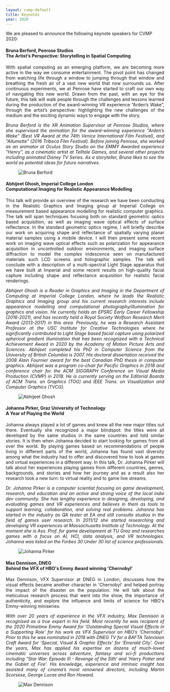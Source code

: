 ```yaml
---
layout: cvmp-default
title: Keynotes
year: 2020
---
```


We are pleased to announce the following keynote speakers for CVMP 2020:


<a name="BB" />
<div class="row">
<div class="col-xs-12 col-sm-7 col-md-8 col-lg-9" markdown="1" style="text-align: justify">

#### Bruna Berford, Penrose Studios<br>The Artist’s Perspective: Storytelling in Spatial Computing

With spatial computing as an emerging platform, we are becoming more active in the way we consume entertainment. The pivot point has changed from watching life through a window to jumping through that window and breathing the fresh air of a vast new world that now surrounds us. After continuous experiments, we at Penrose have started to craft our own way of navigating this new world. Drawn from the past, with an eye for the future, this talk will walk people through the challenges and lessons learned during the production of the award-winning VR experience “Arden’s Wake”, through the artist’s perspective: highlighting the new challenges of the medium and the exciting dynamic ways to engage with the story.


*Bruna Berford is the XR Animation Supervisor at Penrose Studios, where she supervised the animation for the award-winning experience "Arden’s Wake" (Best VR Award at the 74th Venice International Film Festival), and “Allumette" (2016 Tribeca Film Festival). Before joining Penrose, she worked as an animator at Oculus Story Studio on the EMMY Awarded experience "Henry", as a cinematic artist at Telltale Games, and several other projects including animated Disney TV Series. As a storyteller, Bruna likes to see the world as potential ideas for future narratives.*

</div>

<figure class="col-xs-6 col-sm-5 col-md-4 col-lg-3">
  <img src="{{site.url}}/img/2020/keynotes/bruna-berford .jpg" class="img-responsive img-thumbnail" alt="Bruna Berford " title="Bruna Berford">
</figure>

</div>


<a name="AG" />
<div class="row">
<div class="col-xs-12 col-sm-7 col-md-8 col-lg-9" markdown="1" style="text-align: justify">

#### Abhijeet Ghosh, Imperial College London<br>Computational Imaging for Realistic Appearance Modelling

This talk will provide an overview of the research we have been conducting in the Realistic Graphics and Imaging group at Imperial College on measurement based appearance modelling for realistic computer graphics. The talk will span techniques focusing both on standard geometric optics based acquisition, as well as imaging wave optical effects of surface reflectance. In the standard geometric optics regime, I will briefly describe our work on acquiring shape and reflectance of spatially varying planar material samples using a mobile device. I will then present some recent work on imaging wave optical effects such as polarization for appearance acquisition in uncontrolled outdoor environments, and imaging surface diffraction to model the complex iridescence seen on manufactured materials such LCD screens and holographic samples. The talk will conclude with a description of a multi-spectral Light Stage apparatus that we have built at Imperial and some recent results on high-quality facial capture including shape and reflectance acquisition for realistic facial renderings.

*Abhijeet Ghosh is a Reader in Graphics and Imaging in the Department of Computing at Imperial College London, where he leads the Realistic Graphics and Imaging group and his current research interests include appearance modelling and computational photography/illumination for graphics and vision. He currently holds an EPSRC Early Career Fellowship (2016-2021), and has recently held a Royal Society Wolfson Research Merit Award (2013-2017) in this area. Previously, he was a Research Assistant Professor at the USC Institute for Creative Technologies where he significantly contributed to Light Stage based facial capture using polarized spherical gradient illumination that has been recognized with a Technical Achievement Award in 2020 by the Academy of Motion Picture Arts and Sciences. Abhijeet completed his PhD in Computer Science from the University of British Columbia is 2007. His doctoral dissertation received the 2008 Alain Fournier award for the best Canadian PhD thesis in computer graphics. Abhijeet was a program co-chair for Pacific Graphics in 2018 and conference chair for the ACM SIGGRAPH Conference on Visual Media Production (CVMP) in 2018. He is currently serving on the Editorial Boards of ACM Trans. on Graphics (TOG) and IEEE Trans. on Visualization and Computer Graphics (TVCG).*

</div>

<figure class="col-xs-6 col-sm-5 col-md-4 col-lg-3">
  <img src="{{site.url}}/img/2020/keynotes/abhijeet-ghosh.jpg" class="img-responsive img-thumbnail" alt="Abhijeet Ghosh" title="Abhijeet Ghosh">
</figure>

</div>





<a name="JP" />
<div class="row">
<div class="col-xs-12 col-sm-7 col-md-8 col-lg-9" markdown="1" style="text-align: justify">

#### Johanna Pirker, Graz University of Technology<br>A Year of Playing the World

Johanna always played a lot of games and knew all the new major titles out there. Eventually she recognized a major blindspot: the titles were all developed by the same studios in the same countries and told similar stories. It is then when Johanna decided to start looking for games from all over the world. By playing games based on recommendations of people living in different parts of the world, Johanna has found vast diversity among what the industry had to offer and discovered how to look at games and virtual experiences in a different way.
In this talk, Dr. Johanna Pirker will talk about her experiences playing games from different countries, genres, backgrounds, and stories and how her journey and as a result also her research took a new turn: to virtual reality and to game live streams.

*Dr. Johanna Pirker is a computer scientist focusing on game development, research, and education and an active and strong voice of the local indie dev community. She has lengthy experience in designing, developing, and evaluating games and VR experiences and believes in them as tools to support learning, collaboration, and solving real problems. Johanna has started in the industry as QA tester at EA and still consults studios in the field of games user research. In 2011/12 she started researching and developing VR experiences at Massachusetts Institute of Technology. At the moment she is Ass. Prof. for game
development at TU Graz and researches games with a focus on AI, HCI, data analysis, and VR technologies. Johanna was listed on the Forbes 30 Under 30 list of science professionals.*

</div>

<figure class="col-xs-6 col-sm-5 col-md-4 col-lg-3">
  <img src="{{site.url}}/img/2020/keynotes/johanna-pirker.jpg" class="img-responsive img-thumbnail" alt="Johanna Pirker" title="Johanna Pirker">
</figure>

</div>



<a name="MD" />
<div class="row">
<div class="col-xs-12 col-sm-7 col-md-8 col-lg-9" markdown="1" style="text-align: justify">

#### Max Dennison, DNEG<br>Behind the VFX of HBO's Emmy Award winning 'Chernobyl'

Max Dennison, VFX Supervisor at DNEG in London, discusses how the visual effects became another character in 'Chernobyl' and helped portray the impact of the disaster on the population. He will talk about the meticulous research process that went into the show, the importance of authenticity, and explore the influence and limits of science for HBO's Emmy-winning miniseries. 

*With over 20 years of experience in the VFX industry, Max Dennison is recognised as a true expert in his field. Most recently he was recipient of the 2020 Primetime Emmy Award for ‘Outstanding Special Visual Effects in a Supporting Role’ for his work as VFX Supervisor on HBO’s ‘Chernobyl’. Prior to this he was nominated in 2018 with DNEG TV for a BAFTA Television Craft Award for ‘Special, Visual & Graphic Effects’ for ‘Emerald City’. Over the years, Max has applied his expertise on dozens of much-loved cinematic universes across adventure, fantasy and sci-fi productions including “Star War: Episode III - Revenge of the Sith’ and ‘Harry Potter and the Goblet of Fire’. His knowledge, experience and intrinsic insight has assisted many of cinema’s most renowned directors, including Martin Scorsese, George Lucas and Ron Howard.*

</div>

<figure class="col-xs-6 col-sm-5 col-md-4 col-lg-3">
  <img src="{{site.url}}/img/2020/keynotes/max-dennsion.jpg" class="img-responsive img-thumbnail" alt="Max Dennison" title="Max Dennison">
</figure>

</div>


